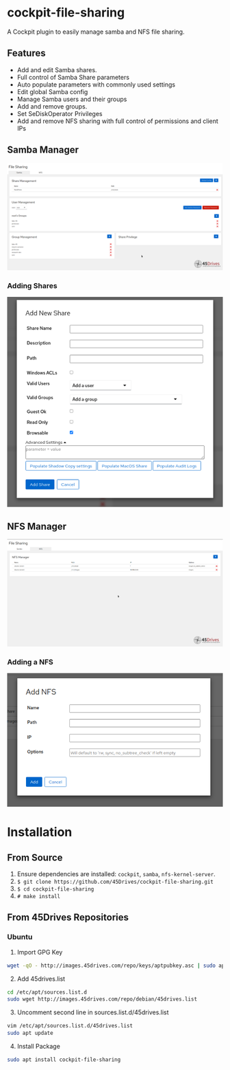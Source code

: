 # cockpit-file-sharing
A Cockpit plugin to easily manage samba and NFS file sharing.

## Features
* Add and edit Samba shares.
* Full control of Samba Share parameters
* Auto populate parameters with commonly used settings
* Edit global Samba config
* Manage Samba users and their groups
* Add and remove groups.
* Set SeDiskOperator Privileges
* Add and remove NFS sharing with full control of permissions and client IPs

## Samba Manager
![Samba Manager Interface](img/samba/samba_interface.png)

### Adding Shares
![Adding a Samba Share](img/samba/samba_add_shares.png)

## NFS Manager
![NFS Manager Interface](img/nfs/nfs_interface.png)

### Adding a NFS
![Adding a NFS](img/nfs/nfs_add.png)

# Installation
## From Source
1. Ensure dependencies are installed: `cockpit`, `samba`, `nfs-kernel-server`.
1. `$ git clone https://github.com/45Drives/cockpit-file-sharing.git`
1. `$ cd cockpit-file-sharing`
1. `# make install`
## From 45Drives Repositories
### Ubuntu
1. Import GPG Key
```sh
wget -qO - http://images.45drives.com/repo/keys/aptpubkey.asc | sudo apt-key add -
```
2. Add 45drives.list
```sh
cd /etc/apt/sources.list.d
sudo wget http://images.45drives.com/repo/debian/45drives.list
```
3. Uncomment second line in sources.list.d/45drives.list
```sh
vim /etc/apt/sources.list.d/45drives.list
sudo apt update
```
4. Install Package
```sh
sudo apt install cockpit-file-sharing
```
